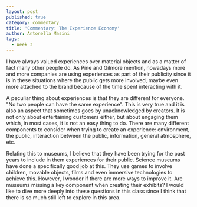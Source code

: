```yaml
---
layout: post
published: true
category: commentary
title: 'Commentary: The Experience Economy'
author: Antonella Masini
tags:
  - Week 3
---
```

I have always valued experiences over material objects and as a matter of fact many other people do. As Pine and Gilmore mention, nowadays more and more companies are using experiences as part of their publicity since it is in these situations where the public gets more involved, maybe even more attached to the brand because of the time spent interacting with it. 

A peculiar thing about experiences is that they are different for everyone. "No two people can have the same experience". This is very true and it is also an aspect that sometimes goes by unacknowledged by creators. It is not only about entertaining customers either, but about engaging them which, in most cases, it is not an easy thing to do. There are many different components to consider when trying to create an experience: environment, the public, interaction between the public, information, general atmosphere, etc. 

Relating this to museums, I believe that they have been trying for the past years to include in them experiences for their public. Science museums have done a specifically good job at this. They use games to involve children, movable objects, films and even immersive technologies to achieve this. However, I wonder if there are more ways to improve it. Are museums missing a key component when creating their exhibits? I would like to dive more deeply into these questions in this class since I think that there is so much still left to explore in this area.
